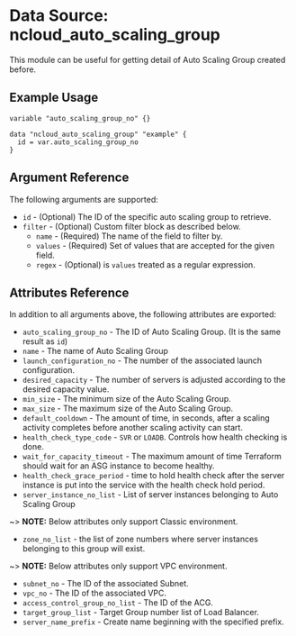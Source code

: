 # Data Source: ncloud_auto_scaling_group

This module can be useful for getting detail of Auto Scaling Group created before.

## Example Usage

```hcl
variable "auto_scaling_group_no" {}

data "ncloud_auto_scaling_group" "example" {
  id = var.auto_scaling_group_no
}
```

## Argument Reference

The following arguments are supported:

* `id` - (Optional) The ID of the specific auto scaling group to retrieve.
* `filter` - (Optional) Custom filter block as described below.
    * `name` - (Required) The name of the field to filter by.
    * `values` - (Required) Set of values that are accepted for the given field.
    * `regex` - (Optional) is `values` treated as a regular expression.

## Attributes Reference

In addition to all arguments above, the following attributes are exported:

* `auto_scaling_group_no` - The ID of Auto Scaling Group. (It is the same result as `id`)
* `name` - The name of Auto Scaling Group
* `launch_configuration_no` - The number of the associated launch configuration.
* `desired_capacity` - The number of servers is adjusted according to the desired capacity value.
* `min_size` - The minimum size of the Auto Scaling Group.
* `max_size` - The maximum size of the Auto Scaling Group.
* `default_cooldown` - The amount of time, in seconds, after a scaling activity completes before another scaling activity can start.
* `health_check_type_code` - `SVR` or `LOADB`. Controls how health checking is done.
* `wait_for_capacity_timeout` - The maximum amount of time Terraform should wait for an ASG instance to become healthy.
* `health_check_grace_period` - time to hold health check after the server instance is put into the service with the health check hold period.
* `server_instance_no_list` - List of server instances belonging to Auto Scaling Group

~> **NOTE:** Below attributes only support Classic environment.

* `zone_no_list` - the list of zone numbers where server instances belonging to this group will exist.

~> **NOTE:** Below attributes only support VPC environment.

* `subnet_no` - The ID of the associated Subnet.
* `vpc_no` - The ID of the associated VPC.
* `access_control_group_no_list` - The ID of the ACG.
* `target_group_list` - Target Group number list of Load Balancer.
* `server_name_prefix` - Create name beginning with the specified prefix.